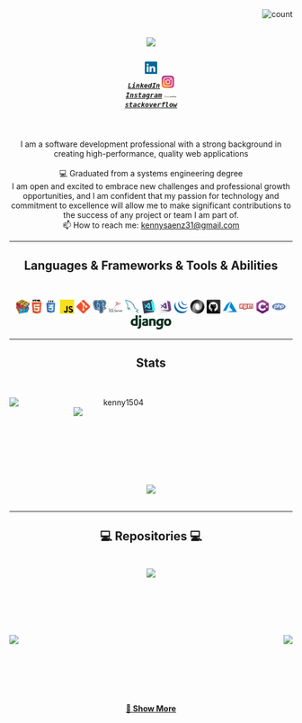 <img align="right" src="https://visitor-badge.laobi.icu/badge?page_id=kenny1504" alt="count">

<h1 align="center">
  <a href="https://git.io/typing-svg">
    <img src="https://readme-typing-svg.herokuapp.com/?lines=👋HELLO...!+;I+AM+KENNY+SAENZ....;HOW+ARE+YOU!&center=true&size=30">
  </a>
</h1>

<h5 align="center">

<code><a href="https://www.linkedin.com/in/kenny-saenz/" title="LinkedIn Profile"><img width="22" src="images/linkedin.svg"> LinkedIn</a></code>
<code><a href="https://www.instagram.com/kenny__saenz/" title="Instagram Profile"><img width="22" src="images/instagram.svg" > Instagram</a></code>
<code><a href="[https://www.instagram.com/kenny__saenz/](https://stackoverflow.com/users/12375028/kenny-sa%c3%a8nz)" title="Instagram Profile"><img width="22" src="images/stackoverflow.svg" > stackoverflow</a></code>
<br>
</h5>
<br>
<p align="center">
  I am a software development professional with a strong background in creating high-performance, quality web applications
  <br>
  <br>
  💻 Graduated from a systems engineering degree
  <br>
  I am open and excited to embrace new challenges and professional growth opportunities, and I am confident that my passion for technology and commitment to excellence will allow me to make significant contributions to the success of any project or team I am part of.
  <br>
  📫 How to reach me: <a href="mailto: kennysaenz31@gmail.com">kennysaenz31@gmail.com</a>
</p>

<hr>
<h2 align="center">Languages & Frameworks & Tools & Abilities </h2>
<br>
<p align="center">
  <code><img title="Problem Solving" height="25" src="images/problemSolving.png"></code>
  <code><img title="HTML5" height="25" src="images/html5.svg"></code>
  <code><img title="CSS" height="25" src="images/css.svg"></code>
  <code><img title="Javascript" height="25" src="images/javascript.svg"></code>
  <code><img title="Git" height="25" src="images/git-original.svg"></code>
  <code><img title="PostgreSQL" height="25" src="images/postgresql.svg"></code>
  <code><img title="SQL server" height="25" src="images/sql-server.svg"></code>
  <code><img title="MySQL" height="25" src="images/mysql.svg"></code>
  <code><img title="Visual Studio Code" height="25" src="images/vscode.png"></code>
  <code><img title="Microsoft Visual Studio" height="25" src="images/visualstudio.png"></code>
  <code><img title="JQuery" height="25" src="images/jquery-original.svg"></code>
  <code><img title="JSON" height="25" src="images/json.svg"></code>
  <code><img title="GitHub" height="25" src="images/github.svg"></code>
  <code><img title="Azure" height="25" src="images/azure.svg"></code>
  <code><img title="npm" height="25" src="images/npm.svg"></code>
  <code><img title="C#" height="25" src="images/cSharp.svg"></code>
  <code><img title="PHP" height="25" src="images/php.svg"></code>
  <code><img title="Django" height="25" src="images/django.svg"></code>
</p>
<hr>

<h2 align="center"> Stats </h2>
<br>
<p align=center>
<div align=center>
  <a href="https://github.com/denvercoder1/github-readme-streak-stats" title="Go to Source">
    <img align="left" width=390 src="https://github-readme-streak-stats.herokuapp.com/?user=kenny1504&theme=react&border=61dafb&hide_border=true" alt="kenny1504" />
  </a>
  <a href="https://github.com/anuraghazra/github-readme-stats" title="Go to Source">
    <img align="right" width=390 src="https://github-readme-stats.vercel.app/api?username=kenny1504&show_icons=true&theme=react&border_color=61dafb&hide_border=true" />
  </a>
</div>
<br><br><br><br><br><br><br><br><br>
<div align=center>
  <a href="https://github.com/anuraghazra/github-readme-stats">
    <img width=325 align="center" src="https://github-readme-stats.vercel.app/api/top-langs/?username=kenny1504&hide=c%23,PHP,c,,Objective-C,Objective-C%2b%2b,Cuda&title_color=61dafb&text_color=ffffff&icon_color=61dafb&bg_color=20232a&langs_count=8&layout=compact&border_color=61dafb&hide_border=true" />
  </a>
</div>
<br>
</h5>

<hr>

<h2 align="center">💻 Repositories ‍💻</h2>
<br>
<div width="100%" align="center">
  <a align="right" href="https://github.com/kenny1504/LDCI" title="LDCI"><img align="center" height="115" src="https://github-readme-stats.vercel.app/api/pin/?username=kenny1504&repo=LDCI&theme=react&border_color=61dafb&border_radius=10"></a>
</div>
<br/><br/><br/><br/><br/><br/>
<div width="100%" align="center">
  <a align="left" href="https://github.com/kenny1504/Redes_de_Solidaridad_Core" title="Redes_de_Solidaridad_Core"><img align="left" height="115" src="https://github-readme-stats.vercel.app/api/pin/?username=kenny1504&repo=Redes_de_Solidaridad_Core&theme=react&border_color=61dafb&border_radius=10"></a>
  <a align="right" href="https://github.com/kenny1504/Edunica" title="Edunica"><img align="right" height="115" src="https://github-readme-stats.vercel.app/api/pin/?username=kenny1504&repo=Edunica&theme=react&border_color=61dafb&border_radius=10"></a>
</div>
<br/><br/><br/><br/><br/><br/>
<h4 align="center">
  <a href="https://github.com/kenny1504?tab=repositories" title="Show Repositories">🔎 Show More </a>
</h4>
